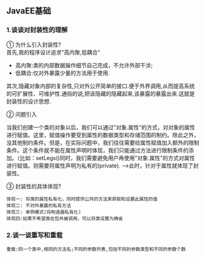 ## JavaEE基础
### 1.谈谈对封装性的理解
① 为什么引入封装性?<br>
首先,我的程序设计追求"高内聚,低耦合"
+ 高内聚:类的内部数据操作细节自己完成，不允许外部干涉;
+ 低耦合:仅对外暴露少量的方法用于使用.


其次,隐藏对象内部的复杂性,只对外公开简单的接口.便于外界调用,从而提高系统的可扩展性、可维护性.通俗的说,把该隐藏的隐藏起来,该暴露的暴露出来.这就是封装性的设计思想.

② 问题引入

当我们创建一个类的对象以后，我们可以通过"对象.属性"的方式，对对象的属性进行赋值。这里，赋值操作要受到属性的数据类型和存储范围的制约。除此之外，没其他制约条件。但是，在实际问题中，我们往往需要给属性赋值加入额外的限制条件。这个条件就不能在属性声明时体现，我们只能通过方法进行限制条件的添加。（比如：setLegs()同时，我们需要避免用户再使用"对象.属性"的方式对属性进行赋值。则需要将属性声明为私有的(private).
  -->此时，针对于属性就体现了封装性。

  
③ 封装性的具体体现?
```
体现一: 将类的属性私有化，同时提供公共的方法来获取和设置此属性的值
体现二: 不对外暴露的私有方法
体现三: 单例模式(将构造器私有化)
体现四:如果不希望类在包外被调用，可以将类设置为确省
```
### 2.谈一谈重写和重载
```
重载:同一个类中,相同的方法名;不同的参数列表,包括不同的参数类型和不同的参数个数
```